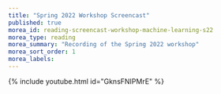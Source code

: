 ```yaml
---
title: "Spring 2022 Workshop Screencast"
published: true
morea_id: reading-screencast-workshop-machine-learning-s22
morea_type: reading
morea_summary: "Recording of the Spring 2022 workshop"
morea_sort_order: 1
morea_labels:
---
```


{% include youtube.html id="GknsFNIPMrE" %}
